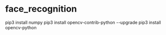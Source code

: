 # face_recognition

pip3 install numpy
pip3 install opencv-contrib-python --upgrade
pip3 install opencv-python 
